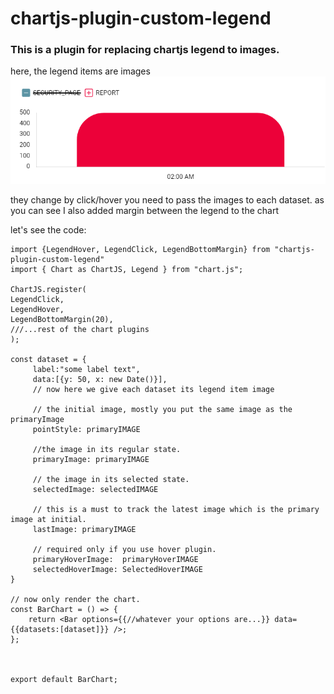 # chartjs-plugin-custom-legend

### This is a plugin for replacing chartjs legend to images. 

here, the legend items are images
![](./example.png) 

they change by click/hover you need to pass the images to each dataset.
as you can see I also added margin between the legend to the chart 

let's see the code:


    import {LegendHover, LegendClick, LegendBottomMargin} from "chartjs-plugin-custom-legend"
    import { Chart as ChartJS, Legend } from "chart.js";

    ChartJS.register(
    LegendClick,
    LegendHover,
    LegendBottomMargin(20),
    ///...rest of the chart plugins
    );

    const dataset = {
         label:"some label text",
         data:[{y: 50, x: new Date()}],
         // now here we give each dataset its legend item image
         
         // the initial image, mostly you put the same image as the primaryImage
         pointStyle: primaryIMAGE
    
         //the image in its regular state.
         primaryImage: primaryIMAGE

         // the image in its selected state.
         selectedImage: selectedIMAGE

         // this is a must to track the latest image which is the primary image at initial.  
         lastImage: primaryIMAGE

         // required only if you use hover plugin.
         primaryHoverImage:  primaryHoverIMAGE
         selectedHoverImage: SelectedHoverIMAGE
    }

    // now only render the chart.
    const BarChart = () => {
        return <Bar options={{//whatever your options are...}} data={{datasets:[dataset]}} />;
    };

    
    
    export default BarChart;
